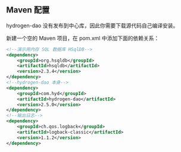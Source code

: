 
## Maven 配置

hydrogen-dao 没有发布到中心库，因此你需要下载源代码自己编译安装。

新建一个空的 Maven 项目，在 pom.xml 中添加下面的依赖关系：

~~~xml
<!--演示用内存 SQL 数据库 HSqlDB-->
<dependency>
    <groupId>org.hsqldb</groupId>
    <artifactId>hsqldb</artifactId>
    <version>2.3.4</version>
</dependency>
<!--hydrogen-dao 本身-->
<dependency>
    <groupId>com.hyd</groupId>
    <artifactId>hydrogen-dao</artifactId>
    <version>2.5.0</version>
</dependency>
<!--输出日志-->
<dependency>
    <groupId>ch.qos.logback</groupId>
    <artifactId>logback-classic</artifactId>
    <version>1.1.2</version>
</dependency>
~~~